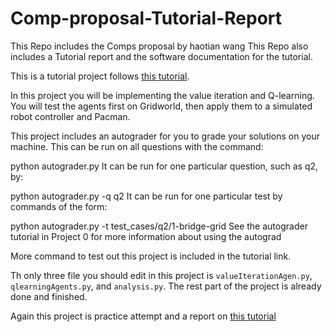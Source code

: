 # Comp-proposal-Tutorial-Report

This Repo includes the Comps proposal by haotian wang
This Repo also includes a Tutorial report and the software documentation for the tutorial. 

This is a tutorial project follows [this tutorial](http://ai.berkeley.edu/reinforcement.html).

In this project you will be implementing the value iteration and Q-learning. You will test the agents first on Gridworld, then apply them to a simulated robot controller and Pacman. 

This project includes an autograder for you to grade your solutions on your machine. This can be run on all questions with the command:

python autograder.py
It can be run for one particular question, such as q2, by:

python autograder.py -q q2
It can be run for one particular test by commands of the form:

python autograder.py -t test_cases/q2/1-bridge-grid
See the autograder tutorial in Project 0 for more information about using the autograd

More command to test out this project is included in the tutorial link. 

Th only three file you should edit in this project is `valueIterationAgen.py`, `qlearningAgents.py`, and `analysis.py`. The rest part of the project is already done and finished. 

Again this project is practice attempt and a report on [this tutorial](http://ai.berkeley.edu/reinforcement.html) 
